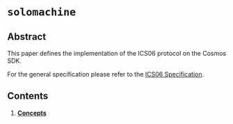 <!--
order: 0
title: Solo Machine Client
parent:
  title: "solomachine"
-->

# `solomachine`

## Abstract

This paper defines the implementation of the ICS06 protocol on the Cosmos SDK.

For the general specification please refer to the [ICS06 Specification](https://github.com/cosmos/ics/tree/master/spec/ics-006-solo-machine-client).

## Contents

1. **[Concepts](01_concepts.md)**
